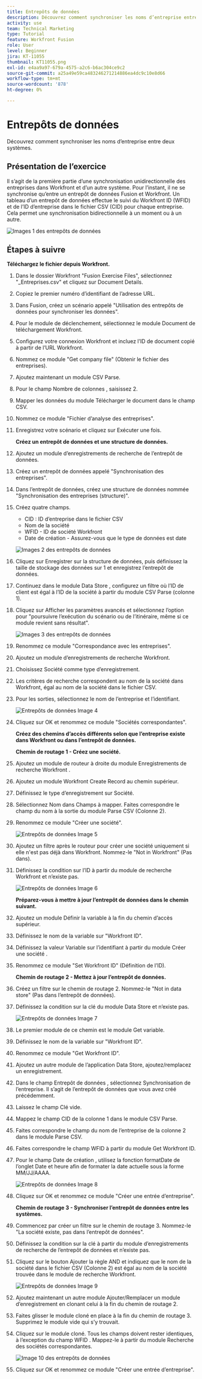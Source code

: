 ```yaml
---
title: Entrepôts de données
description: Découvrez comment synchroniser les noms d’entreprise entre deux systèmes. (Doit comporter entre 60 et 160 caractères, mais 59 caractères)
activity: use
team: Technical Marketing
type: Tutorial
feature: Workfront Fusion
role: User
level: Beginner
jira: KT-11055
thumbnail: KT11055.png
exl-id: e4aa9a97-679a-4575-a2c6-b6ac304ce9c2
source-git-commit: a25a49e59ca483246271214886ea4dc9c10e8d66
workflow-type: tm+mt
source-wordcount: '878'
ht-degree: 0%

---
```


# Entrepôts de données

Découvrez comment synchroniser les noms d’entreprise entre deux systèmes.

## Présentation de l’exercice

Il s’agit de la première partie d’une synchronisation unidirectionnelle des entreprises dans Workfront et d’un autre système. Pour l’instant, il ne se synchronise qu’entre un entrepôt de données Fusion et Workfront. Un tableau d’un entrepôt de données effectue le suivi du Workfront ID (WFID) et de l’ID d’entreprise dans le fichier CSV (CID) pour chaque entreprise. Cela permet une synchronisation bidirectionnelle à un moment ou à un autre.

![Images 1 des entrepôts de données](../12-exercises/assets/data-stores-walkthrough-1.png)

## Étapes à suivre

**Téléchargez le fichier depuis Workfront.**

1. Dans le dossier Workfront &quot;Fusion Exercise Files&quot;, sélectionnez &quot;_Entreprises.csv&quot; et cliquez sur Document Details.
1. Copiez le premier numéro d’identifiant de l’adresse URL.
1. Dans Fusion, créez un scénario appelé &quot;Utilisation des entrepôts de données pour synchroniser les données&quot;.
1. Pour le module de déclenchement, sélectionnez le module Document de téléchargement Workfront.
1. Configurez votre connexion Workfront et incluez l’ID de document copié à partir de l’URL Workfront.
1. Nommez ce module &quot;Get company file&quot; (Obtenir le fichier des entreprises).
1. Ajoutez maintenant un module CSV Parse.
1. Pour le champ Nombre de colonnes , saisissez 2.
1. Mapper les données du module Télécharger le document dans le champ CSV.
1. Nommez ce module &quot;Fichier d’analyse des entreprises&quot;.
1. Enregistrez votre scénario et cliquez sur Exécuter une fois.

   **Créez un entrepôt de données et une structure de données.**

1. Ajoutez un module d’enregistrements de recherche de l’entrepôt de données.
1. Créez un entrepôt de données appelé &quot;Synchronisation des entreprises&quot;.
1. Dans l’entrepôt de données, créez une structure de données nommée &quot;Synchronisation des entreprises (structure)&quot;.
1. Créez quatre champs.

   + CID : ID d’entreprise dans le fichier CSV
   + Nom de la société
   + WFID - ID de société Workfront
   + Date de création - Assurez-vous que le type de données est date

   ![Images 2 des entrepôts de données](../12-exercises/assets/data-stores-walkthrough-2.png)

1. Cliquez sur Enregistrer sur la structure de données, puis définissez la taille de stockage des données sur 1 et enregistrez l’entrepôt de données.
1. Continuez dans le module Data Store , configurez un filtre où l’ID de client est égal à l’ID de la société à partir du module CSV Parse (colonne 1).
1. Cliquez sur Afficher les paramètres avancés et sélectionnez l’option pour &quot;poursuivre l’exécution du scénario ou de l’itinéraire, même si ce module revient sans résultat&quot;.

   ![Images 3 des entrepôts de données](../12-exercises/assets/data-stores-walkthrough-3.png)

1. Renommez ce module &quot;Correspondance avec les entreprises&quot;.
1. Ajoutez un module d’enregistrements de recherche Workfront.
1. Choisissez Société comme type d’enregistrement.
1. Les critères de recherche correspondent au nom de la société dans Workfront, égal au nom de la société dans le fichier CSV.
1. Pour les sorties, sélectionnez le nom de l’entreprise et l’identifiant.

   ![Entrepôts de données Image 4](../12-exercises/assets/data-stores-walkthrough-4.png)

1. Cliquez sur OK et renommez ce module &quot;Sociétés correspondantes&quot;.

   **Créez des chemins d’accès différents selon que l’entreprise existe dans Workfront ou dans l’entrepôt de données.**

   **Chemin de routage 1 - Créez une société.**

1. Ajoutez un module de routeur à droite du module Enregistrements de recherche Workfront .
1. Ajoutez un module Workfront Create Record au chemin supérieur.
1. Définissez le type d’enregistrement sur Société.
1. Sélectionnez Nom dans Champs à mapper. Faites correspondre le champ du nom à la sortie du module Parse CSV (Colonne 2).
1. Renommez ce module &quot;Créer une société&quot;.

   ![Entrepôts de données Image 5](../12-exercises/assets/data-stores-walkthrough-5.png)

1. Ajoutez un filtre après le routeur pour créer une société uniquement si elle n&#39;est pas déjà dans Workfront. Nommez-le &quot;Not in Workfront&quot; (Pas dans).
1. Définissez la condition sur l’ID à partir du module de recherche Workfront et n’existe pas.

   ![Entrepôts de données Image 6](../12-exercises/assets/data-stores-walkthrough-6.png)

   **Préparez-vous à mettre à jour l’entrepôt de données dans le chemin suivant.**

1. Ajoutez un module Définir la variable à la fin du chemin d’accès supérieur.
1. Définissez le nom de la variable sur &quot;Workfront ID&quot;.
1. Définissez la valeur Variable sur l’identifiant à partir du module Créer une société .
1. Renommez ce module &quot;Set Workfront ID&quot; (Définition de l’ID).

   **Chemin de routage 2 - Mettez à jour l’entrepôt de données.**

1. Créez un filtre sur le chemin de routage 2. Nommez-le &quot;Not in data store&quot; (Pas dans l’entrepôt de données).

1. Définissez la condition sur la clé du module Data Store et n’existe pas.

   ![Entrepôts de données Image 7](../12-exercises/assets/data-stores-walkthrough-7.png)

1. Le premier module de ce chemin est le module Get variable.
1. Définissez le nom de la variable sur &quot;Workfront ID&quot;.
1. Renommez ce module &quot;Get Workfront ID&quot;.
1. Ajoutez un autre module de l’application Data Store, ajoutez/remplacez un enregistrement.
1. Dans le champ Entrepôt de données , sélectionnez Synchronisation de l’entreprise. Il s’agit de l’entrepôt de données que vous avez créé précédemment.
1. Laissez le champ Clé vide.
1. Mappez le champ CID de la colonne 1 dans le module CSV Parse.
1. Faites correspondre le champ du nom de l’entreprise de la colonne 2 dans le module Parse CSV.
1. Faites correspondre le champ WFID à partir du module Get Workfront ID.
1. Pour le champ Date de création , utilisez la fonction formatDate de l’onglet Date et heure afin de formater la date actuelle sous la forme MM/JJ/AAAA.

   ![Entrepôts de données Image 8](../12-exercises/assets/data-stores-walkthrough-8.png)

1. Cliquez sur OK et renommez ce module &quot;Créer une entrée d’entreprise&quot;.

   **Chemin de routage 3 - Synchroniser l’entrepôt de données entre les systèmes.**

1. Commencez par créer un filtre sur le chemin de routage 3. Nommez-le &quot;La société existe, pas dans l’entrepôt de données&quot;.
1. Définissez la condition sur la clé à partir du module d’enregistrements de recherche de l’entrepôt de données et n’existe pas.
1. Cliquez sur le bouton Ajouter la règle AND et indiquez que le nom de la société dans le fichier CSV (Colonne 2) est égal au nom de la société trouvée dans le module de recherche Workfront.

   ![Entrepôts de données Image 9](../12-exercises/assets/data-stores-walkthrough-9.png)

1. Ajoutez maintenant un autre module Ajouter/Remplacer un module d’enregistrement en clonant celui à la fin du chemin de routage 2.
1. Faites glisser le module cloné en place à la fin du chemin de routage 3. Supprimez le module vide qui s’y trouvait.
1. Cliquez sur le module cloné. Tous les champs doivent rester identiques, à l’exception du champ WFID . Mappez-le à partir du module Recherche des sociétés correspondantes.

   ![Image 10 des entrepôts de données](../12-exercises/assets/data-stores-walkthrough-10.png)

1. Cliquez sur OK et renommez ce module &quot;Créer une entrée d’entreprise&quot;.
